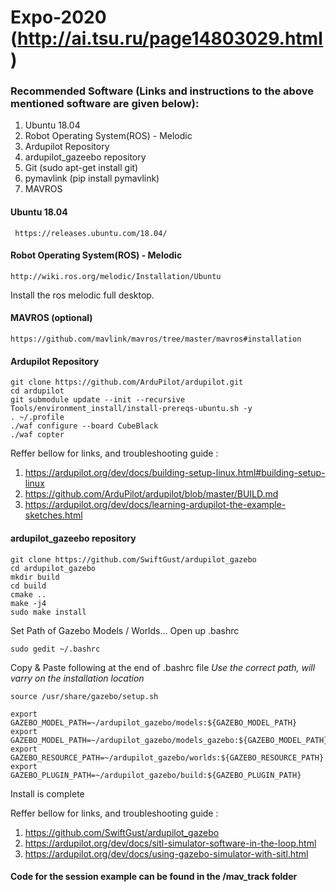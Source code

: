 # Expo-2020 (http://ai.tsu.ru/page14803029.html)


### Recommended Software (Links and instructions to the above mentioned software are given below):
1. Ubuntu 18.04
2. Robot Operating System(ROS) - Melodic
3. Ardupilot Repository
4. ardupilot_gazeebo repository
5. Git (sudo apt-get install git)
6. pymavlink (pip install pymavlink)
7. MAVROS
 
 

 #### Ubuntu 18.04
```
 https://releases.ubuntu.com/18.04/
```


 #### Robot Operating System(ROS) - Melodic
```
http://wiki.ros.org/melodic/Installation/Ubuntu
```
Install the ros melodic full desktop.

 #### MAVROS (optional)
```
https://github.com/mavlink/mavros/tree/master/mavros#installation
```



 #### Ardupilot Repository
```
git clone https://github.com/ArduPilot/ardupilot.git
cd ardupilot
git submodule update --init --recursive
Tools/environment_install/install-prereqs-ubuntu.sh -y
. ~/.profile
./waf configure --board CubeBlack
./waf copter
```

Reffer bellow for links, and troubleshooting guide :
1. https://ardupilot.org/dev/docs/building-setup-linux.html#building-setup-linux
2. https://github.com/ArduPilot/ardupilot/blob/master/BUILD.md
3. https://ardupilot.org/dev/docs/learning-ardupilot-the-example-sketches.html

 #### ardupilot_gazeebo repository
```
git clone https://github.com/SwiftGust/ardupilot_gazebo
cd ardupilot_gazebo
mkdir build
cd build
cmake ..
make -j4
sudo make install
```
Set Path of Gazebo Models / Worlds... Open up .bashrc
```
sudo gedit ~/.bashrc
```
Copy & Paste following at the end of .bashrc file 
*Use the correct path, will varry on the installation location*
```
source /usr/share/gazebo/setup.sh

export GAZEBO_MODEL_PATH=~/ardupilot_gazebo/models:${GAZEBO_MODEL_PATH}
export GAZEBO_MODEL_PATH=~/ardupilot_gazebo/models_gazebo:${GAZEBO_MODEL_PATH}
export GAZEBO_RESOURCE_PATH=~/ardupilot_gazebo/worlds:${GAZEBO_RESOURCE_PATH}
export GAZEBO_PLUGIN_PATH=~/ardupilot_gazebo/build:${GAZEBO_PLUGIN_PATH}
```
Install is complete

Reffer bellow for links, and troubleshooting guide :
1. https://github.com/SwiftGust/ardupilot_gazebo
2. https://ardupilot.org/dev/docs/sitl-simulator-software-in-the-loop.html
3. https://ardupilot.org/dev/docs/using-gazebo-simulator-with-sitl.html

#### Code for the session example can be found in the /mav_track folder

